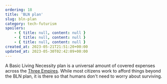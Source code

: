 ```yaml
---
ordering: 18
title: 'BLN plan'
slug: bln-plan
category: tech-futurism
spoilers:
    - { title: null, content: null }
    - { title: null, content: null }
    - { title: null, content: null }
created_at: 2023-05-21T21:51:20+00:00
updated_at: 2023-05-30T02:42:09+00:00
---
```

A Basic Living Necessity plan is a universal amount of covered expenses across the [Three Empires](/category/organizations/three-empires). While most citizens work to afford things beyond the BLN plan, it is there so that humans don't need to worry about surviving.